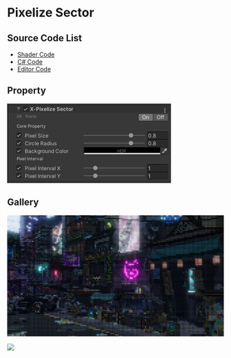 
# Pixelize Sector

## Source Code List
- [Shader Code](Shader/PixelizeSector.shader)
- [C# Code](PixelizeSector.cs)
- [Editor Code](Editor/PixelizeSectorEditor.cs)


## Property
![](https://raw.githubusercontent.com/QianMo/X-PostProcessing-Gallery/master/Media/Pixelize/PixelizeSector/PixelizeSectorProperty.jpg)

## Gallery
![](https://raw.githubusercontent.com/QianMo/X-PostProcessing-Gallery/master/Media/Pixelize/PixelizeSector/PixelizeSector.jpg)

![](https://raw.githubusercontent.com/QianMo/X-PostProcessing-Gallery/master/Media/Pixelize/PixelizeSector/PixelizeSector.gif)